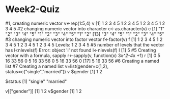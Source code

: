 Week2-Quiz
==========

#1, creating numeric vector
 v<-rep(1:5,4)
 v
 [1] 1 2 3 4 5 1 2 3 4 5 1 2 3 4 5 1 2 3 4 5
 #2 changing numeric vector into character
 c<-as.character(v)
 c
 [1] "1" "2" "3" "4" "5" "1" "2" "3" "4" "5" "1" "2"
 [13] "3" "4" "5" "1" "2" "3" "4" "5"
 #3 changing numeric vector into factor vector
 f<-factor(v)
 f
 [1] 1 2 3 4 5 1 2 3 4 5 1 2 3 4 5 1 2 3 4 5
 Levels: 1 2 3 4 5
 #5 number of levels that the vector has
 l<nlevels(f)
 Error: object 'l' not found
 l<-nlevels(f)
 l
 [1] 5
 #5 Creating vector with a formula, sapply
 r<-sapply(v, function(x) 3*x^2-4*x +1)
 r
 [1] 0 5 16 33 56 0 5 16 33 56 0 5 16 33 56 0
 [17] 5 16 33 56
 #6 Creating a named list
 #7 Creating a named list
 v=list(gender=c(1,2), status=c("single","married"))
 v
 $gender
 [1] 1 2

$status
 [1] "single" "married"


v[["gender"]]
 [1] 1 2
 v$gender
 [1] 1 2
